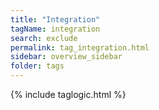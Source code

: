 ```yaml
---
title: "Integration"
tagName: integration
search: exclude
permalink: tag_integration.html
sidebar: overview_sidebar
folder: tags
---
```

{% include taglogic.html %}
